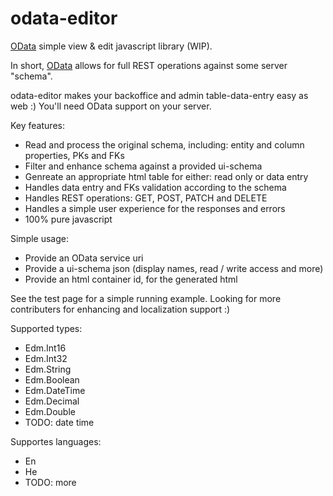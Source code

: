 # odata-editor
<a href="http://odata.org" target="_blank">OData</a> simple view &amp; edit javascript library (WIP).


In short, <a href="http://odata.org" target="_blank">OData</a> allows for full REST operations against some server "schema".

odata-editor makes your backoffice and admin table-data-entry easy as web :)
You'll need OData support on your server.

Key features:
* Read and process the original schema, including: entity and column properties, PKs and FKs
* Filter and enhance schema against a provided ui-schema
* Genreate an appropriate html table for either: read only or data entry
* Handles data entry and FKs validation according to the schema
* Handles REST operations: GET, POST, PATCH and DELETE
* Handles a simple user experience for the responses and errors
* 100% pure javascript

Simple usage:
* Provide an OData service uri
* Provide a ui-schema json (display names, read / write access and more)
* Provide an html container id, for the generated html

See the test page for a simple running example.
Looking for more contributers for enhancing and localization support :)

Supported types:
* Edm.Int16
* Edm.Int32
* Edm.String
* Edm.Boolean
* Edm.DateTime
* Edm.Decimal
* Edm.Double
* TODO: date time

Supportes languages:
* En
* He
* TODO: more


